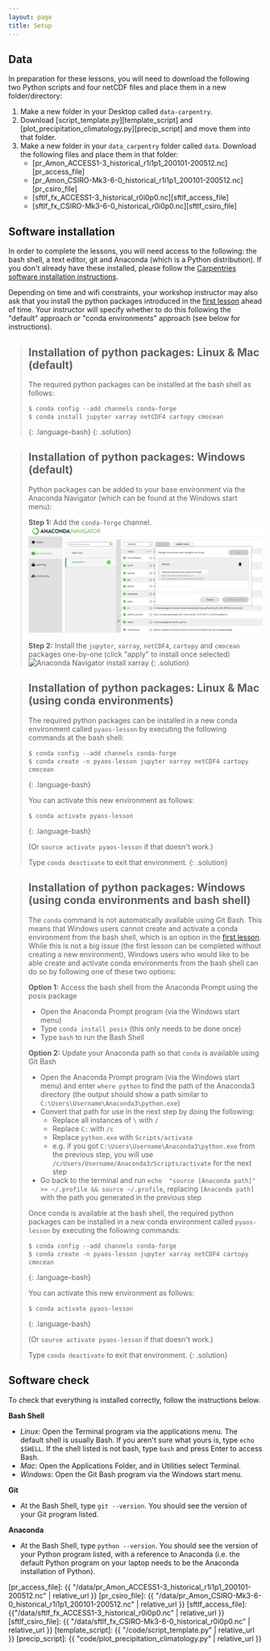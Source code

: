 ```yaml
---
layout: page
title: Setup
---
```


## Data

In preparation for these lessons,
you will need to download the following two Python scripts and four netCDF files
and place them in a new folder/directory:

1. Make a new folder in your Desktop called `data-carpentry`.
2. Download [script_template.py][template_script] and [plot_precipitation_climatology.py][precip_script] and move them into that folder.
3. Make a new folder in your `data_carpentry` folder called `data`.
   Download the following files and place them in that folder:
   - [pr_Amon_ACCESS1-3_historical_r1i1p1_200101-200512.nc][pr_access_file]
   - [pr_Amon_CSIRO-Mk3-6-0_historical_r1i1p1_200101-200512.nc][pr_csiro_file]
   - [sftlf_fx_ACCESS1-3_historical_r0i0p0.nc][sftlf_access_file]
   - [sftlf_fx_CSIRO-Mk3-6-0_historical_r0i0p0.nc][sftlf_csiro_file]


## Software installation

In order to complete the lessons,
you will need access to the following:
the bash shell, a text editor, git and Anaconda (which is a Python distribution).
If you don't already have these installed,
please follow the [Carpentries software installation instructions](https://carpentries.github.io/workshop-template/#setup).

Depending on time and wifi constraints,
your workshop instructor may also ask that you install the python packages introduced in the
[first lesson](https://carpentrieslab.github.io/python-aos-lesson/01-conda/index.html)
ahead of time.
Your instructor will specify whether to do this following the "default" approach
or "conda environments" approach (see below for instructions).

> ## Installation of python packages: Linux & Mac (default)
>
> The required python packages can be installed at the bash shell as follows:
> ~~~
> $ conda config --add channels conda-forge
> $ conda install jupyter xarray netCDF4 cartopy cmocean
> ~~~
> {: .language-bash}
{: .solution}

> ## Installation of python packages: Windows (default)
>
> Python packages can be added to your base environment via the Anaconda Navigator
> (which can be found at the Windows start menu):
>
> **Step 1:** Add the `conda-forge` channel. 
> ![Anaconda Navigator add conda-forge](fig/01-navigator-conda-forge.png)
>
> **Step 2:** Install the `jupyter`, `xarray`, `netCDF4`, `cartopy` and `cmocean`
> packages one-by-one (click "apply" to install once selected)
> ![Anaconda Navigator install xarray](fig/01-navigator-xarray.png)
{: .solution}

> ## Installation of python packages: Linux & Mac (using conda environments)
>
> The required python packages can be installed in a new conda environment
> called `pyaos-lesson` by executing the following commands at the bash shell:
> ~~~
> $ conda config --add channels conda-forge
> $ conda create -n pyaos-lesson jupyter xarray netCDF4 cartopy cmocean
> ~~~
> {: .language-bash}
>
> You can activate this new environment as follows:
> ~~~
> $ conda activate pyaos-lesson
> ~~~
> {: .language-bash}
>
> (Or `source activate pyaos-lesson` if that doesn't work.)
>
> Type `conda deactivate` to exit that environment.
{: .solution}

> ## Installation of python packages: Windows (using conda environments and bash shell)
>
> The `conda` command is not automatically available using Git Bash.
> This means that Windows users cannot create and activate a conda environment from the bash shell,
> which is an option in the [first lesson](https://carpentrieslab.github.io/python-aos-lesson/01-conda/index.html).
> While this is not a big issue (the first lesson can be completed without creating a new environment),
> Windows users who would like to be able create and activate conda environments from the bash shell
> can do so by following one of these two options:
>
> **Option 1:** Access the bash shell from the Anaconda Prompt using the posix package
>
> * Open the Anaconda Prompt program (via the Windows start menu)
> * Type `conda install posix` (this only needs to be done once)
> * Type `bash` to run the Bash Shell
>
> **Option 2:** Update your Anaconda path so that `conda` is available using Git Bash
>
> * Open the Anaconda Prompt program (via the Windows start menu) and enter `where python` to find the path of the Anaconda3 directory (the output should show a path similar to `C:\Users\Username\Anaconda3\python.exe`)
> * Convert that path for use in the next step by doing the following:
>    * Replace all instances of `\` with `/`
>    * Replace `C:` with `/c`
>    * Replace `python.exe` with `Scripts/activate`
>    * e.g. if you got `C:\Users\Username\Anaconda3\python.exe` from the previous step, you will use `/c/Users/Username/Anaconda3/Scripts/activate` for the next step
> * Go back to the terminal and run `echo  "source [Anaconda path]" >> ~/.profile && source ~/.profile`, replacing `[Anaconda path]` with the path you generated in the previous step
>
> Once conda is available at the bash shell,
> the required python packages can be installed in a new conda environment
> called `pyaos-lesson` by executing the following commands:
> ~~~
> $ conda config --add channels conda-forge
> $ conda create -n pyaos-lesson jupyter xarray netCDF4 cartopy cmocean
> ~~~
> {: .language-bash}
>
> You can activate this new environment as follows:
> ~~~
> $ conda activate pyaos-lesson
> ~~~
> {: .language-bash}
>
> (Or `source activate pyaos-lesson` if that doesn't work.)
>
> Type `conda deactivate` to exit that environment.
{: .solution}

## Software check

To check that everything is installed correctly, follow the instructions below.

**Bash Shell**

* *Linux*: Open the Terminal program via the applications menu. The default shell is usually Bash. If you aren't sure what yours is, type `echo $SHELL`. If the shell listed is not bash, type `bash` and press Enter to access Bash.
* *Mac*: Open the Applications Folder, and in Utilities select Terminal.
* *Windows*: Open the Git Bash program via the Windows start menu.

**Git**

* At the Bash Shell, type `git --version`. You should see the version of your Git program listed. 

**Anaconda**

* At the Bash Shell, type `python --version`. You should see the version of your Python program listed, with a reference to Anaconda (i.e. the default Python program on your laptop needs to be the Anaconda installation of Python).



[pr_access_file]: {{ "/data/pr_Amon_ACCESS1-3_historical_r1i1p1_200101-200512.nc" | relative_url }}
[pr_csiro_file]: {{ "/data/pr_Amon_CSIRO-Mk3-6-0_historical_r1i1p1_200101-200512.nc" | relative_url }}
[sftlf_access_file]: {{"/data/sftlf_fx_ACCESS1-3_historical_r0i0p0.nc" | relative_url }}
[sftlf_csiro_file]: {{ "/data/sftlf_fx_CSIRO-Mk3-6-0_historical_r0i0p0.nc" | relative_url }}
[template_script]: {{ "/code/script_template.py" | relative_url }}
[precip_script]: {{ "code/plot_precipitation_climatology.py" | relative_url }}
